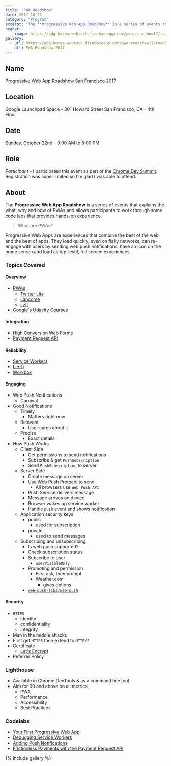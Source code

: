 ```yaml
---
title: "PWA Roadshow"
date: 2017-10-22
category: "Program"
excerpt: "The **Progressive Web App Roadshow** is a series of events that explains the what, why and how of PWAs and allows participants to work through some code labs that provides hands-on experience."
header:
    image: https://gdg-korea-webtech.firebaseapp.com/pwa-roadshow17/roadshow.jpg
gallery:
  - url: https://gdg-korea-webtech.firebaseapp.com/pwa-roadshow17/roadshow.jpg
    alt: PWA Roadshow 2017
---
```


## Name

[Progressive Web App Roadshow San Francisco 2017](//events.withgoogle.com/progressive-web-app-roadshow-san-francisco-2017/)

## Location

Google Launchpad Space - 301 Howard Street San Francisco, CA - 4th Floor

## Date

Sunday, October 22nd - 9:00 AM to 5:00 PM

## Role

*Participant* - I participated this event as part of the [Chrome Dev Summit](//developer.chrome.com/devsummit/). Registration was super limited so I'm glad I was able to attend.

## About

The **Progressive Web App Roadshow** is a series of events that explains the what, why and how of PWAs and allows participants to work through some code labs that provides hands-on experience.

> What are PWAs?

Progressive Web Apps are experiences that combine the best of the web and the best of apps. They load quickly, even on flaky networks, can re-engage with users by sending web push notifications, have an icon on the home screen and load as top-level, full screen experiences.

### Topics Covered

#### Overview

- [PWAs](//developers.google.com/web/progressive-web-apps)
  - [Twitter Lite](//mobile.twitter.com/home)
  - [Lancome](//lancome.com)
  - [Lyft](//ride.lyft.com)
- [Google's Udacity Courses](//www.udacity.com/google)

#### Integration

- [High Conversion Web Forms](//developers.google.com/web/fundamentals/design-and-ux/input/forms/#recommended_input_name_and_autocomplete_attribute_values)
- [Payment Request API](//developers.google.com/web/fundamentals/payments/)

#### Reliability

- [Service Workers](//developers.google.com/web/fundamentals/primers/service-workers/)
- [Lie-fi](//www.urbandictionary.com/define.php?term=lie-fi)
- [Workbox](//workboxjs.org/)

#### Engaging

- Web Push Notifications
  - Carnival
- Good Notifications
  - Timely
    - Matters right now
  - Relevant
    - User cares about it
  - Precise
    - Exact details
- How Push Works
  - Client Side
    - Get permissions to send notifications
    - Subscribe & get `PushSubscription`
    - Send `PushSubscription` to server
  - Server Side
    - Create message on server
    - Use Web Push Protocol to send
      - All browsers use `Web Push API`
    - Push Service delivers message
    - Message arrives on device
    - Browser wakes up service worker
    - Handle `push` event and shows notification
  - Application security keys
    - public
      - used for subscription
    - private
      - used to send messages
  - Subscribing and unsubscribing
    - Is web push supported?
    - Check subscription status
    - Subscribe to user
      - `userVisibleOnly`
    - Promoting and permission
      - First ask, then prompt
      - Weather.com
        - gives options
    - [`web-push-libs/web-push`](//github.com/web-push-libs/web-push)

#### Security

- `HTTPS`
  - identity
  - confidentiality
  - integrity
- Man in the middle attacks
- First get `HTTPS` then extend to `HTTP/2`
- Certificate
  - [Let's Encrypt](https://letsencrypt.org/)
- Referrer Policy

### Lighthouse

- Available in Chrome DevTools & as a command line tool.
- Aim for 90 and above on all metrics
  - PWA
  - Performance
  - Accessibility
  - Best Practices

### Codelabs

- [Your First Progressive Web App](//goo.gl/ubLX3o)
- [Debugging Service Workers](//goo.gl/QY5FFL)
- [Adding Push Notifications](//goo.gl/Mt2n5k)
- [Frictionless Payments with the Payment Request API](//goo.gl/SV4tgJ)

{% include gallery %}